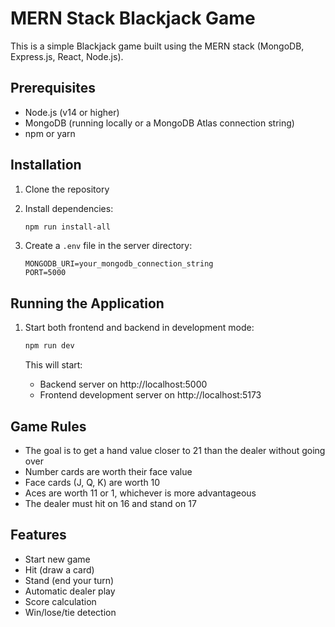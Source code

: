 # MERN Stack Blackjack Game

This is a simple Blackjack game built using the MERN stack (MongoDB, Express.js, React, Node.js).

## Prerequisites

- Node.js (v14 or higher)
- MongoDB (running locally or a MongoDB Atlas connection string)
- npm or yarn

## Installation

1. Clone the repository
2. Install dependencies:
   ```bash
   npm run install-all
   ```

3. Create a `.env` file in the server directory:
   ```
   MONGODB_URI=your_mongodb_connection_string
   PORT=5000
   ```

## Running the Application

1. Start both frontend and backend in development mode:
   ```bash
   npm run dev
   ```

   This will start:
   - Backend server on http://localhost:5000
   - Frontend development server on http://localhost:5173

## Game Rules

- The goal is to get a hand value closer to 21 than the dealer without going over
- Number cards are worth their face value
- Face cards (J, Q, K) are worth 10
- Aces are worth 11 or 1, whichever is more advantageous
- The dealer must hit on 16 and stand on 17

## Features

- Start new game
- Hit (draw a card)
- Stand (end your turn)
- Automatic dealer play
- Score calculation
- Win/lose/tie detection
